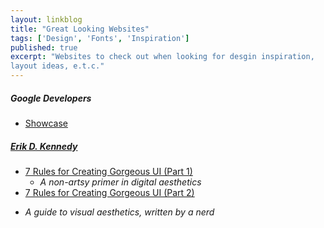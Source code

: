 ```yaml
---
layout: linkblog
title: "Great Looking Websites"
tags: ['Design', 'Fonts', 'Inspiration']
published: true
excerpt: "Websites to check out when looking for desgin inspiration,
layout ideas, e.t.c."
---
```


##### Google Developers
- [Showcase](https://developers.google.com/web/showcase/?hl=en)

##### [Erik D. Kennedy](http://erikdkennedy.com/portfolio/)
- [7 Rules for Creating Gorgeous UI (Part 1)](https://medium.com/@erikdkennedy/7-rules-for-creating-gorgeous-ui-part-1-559d4e805cda)
  + *A non-artsy primer in digital aesthetics*
- [7 Rules for Creating Gorgeous UI (Part 2)](https://medium.com/@erikdkennedy/7-rules-for-creating-gorgeous-ui-part-2-430de537ba96)
 + *A guide to visual aesthetics, written by a nerd*
